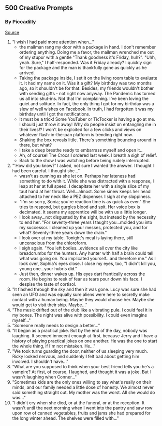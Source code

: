 ## 500 Creative Prompts

### By Piccadilly

[Source](https://www.barnesandnoble.com/w/500-creative-prompts-piccadilly/1130029542)

1. "I wish I had paid more attention when..."
   - the mailman rang my door with a package in hand. I don't remember ordering anything. Doing me a favor, the mailman wrenched me out of my stupor with a gentle "Thank goodness it's Friday, huh?". "Uhh, yeah. Sure," I half-responded. Was it Friday already? I quickly sign for the package and the man is thankfully gone as quickly as he arrived.
   - Taking the package inside, I set it on the living room table to evaluate it. It had my name on it. Was it a gift? My birthday was two months ago, so it shouldn't be for that. Besides, my friends wouldn't bother with sending gifts - not right now anyway. The Pandemic has turned us all into shut-ins. Not that I'm complaining. I've been loving the quiet and solitude. In fact, the only thing I got for my birthday was a slew of well wishes on Facebook. In truth, I had forgotten it was my birthday until I got the notifications.
   - It must be a trick! Some YouTuber or TicTocker is having a go at me. I should just throw it away! Why do people insist on entangling me in their lives!? I won't be exploited for a few clicks and views on whatever flash-in-the-pan platform is trending right now.
   - Shaking the box reveals little. There's something bouncing around in there, but what?
   - I take a deep breathe ready to embarrass myself and open it...
   - Ah, of course! The Crocs I ordered last week. I breath a sigh of relief.
   - Back to the show I was watching before being rudely interrupted.
2. "'How did you know?' I asked, not sure I wanted the answer. I thought I had been careful. I thought she..."
   - wasn't as cunning as she let on. Perhaps her lateness had something to do with it. While she was distracted with a response, I leap at her at full speed. I decapitate her with a single slice of my taut hand at her throat. Well...almost. Some sinew keeps her head attached to her neck like a PEZ dispenser. I sigh at my sloppiness.
   - "I'm so sorry, Sonia; you're reaction time is as quick as ever." She tries to respond, but gurgles blood and spit. Her voice box is decimated. It seems my apprentice will be with us a little longer.
   - I look away...not disgusted by the sight, but instead by the necessity to end her. "For seventy-three years I taught you...molded you into my successor. I cleaned up your messes, protected you, and for what? Seventy-three years down the drain."
   - I look over at my table. Tonight's meal is laying there, still unconscious from the chloroform.
   - I sigh again. "You left bodies...evidence all over the city like breadcrumbs for the hunters. Any hunter with half a brain could tell what was going on. You implicated yourself...and therefore me." As I look over, Sophia's eyes close. I close my eyes, too, "I didn't kill you, young one...your hubris did."
   - Just then, dinner wakes up. His eyes dart frantically across the room. He begins to reek of fear as tears pour down his face. I despise the taste of cortisol.
3. "It flashed through the sky and then it was gone. Lucy was sure she had seen an UFO and was equally sure aliens were here to secretly make contact with a human being. Maybe they would choose her. Maybe she would get to visit their ship. Maybe..."
4. "The music drifted out of the club like a vibrating pule. I could feel it in my bones. The night was alive with possibility. I could even imagine myself..."
5. "Someone really needs to design a better..."
6. "It began as a practical joke. But by the end of the day, nobody was laughing. It seemed innocent enough at first, because Jerry and I have a history of playing practical jokes on one another. He was the one to start the whole thing, if I'm not mistaken. He..."
7. "We took turns guarding the door, neither of us sleeping very much. Ricky looked nervous, and suddenly I felt bad about getting him involved. I shouldn't have..."
8. "What are you supposed to think when your best friend tells you he's a vampire? At first, of course, I laughed, and thought it was a joke. But I wasn't laughing when Conner..."
9. "Sometimes kids are the only ones willing to say what's really on their minds, and our family needed a little dose of honesty. We almost never said something straight out. My mother was the worst. All she would do was..."
10. "I didn't cry when she died, or at the funeral, or at the reception. It wasn't until the next morning when I went into the pantry and saw row upon row of canned vegetables, fruits and jams she had prepared for the long winter ahead. The shelves were filled with..."

